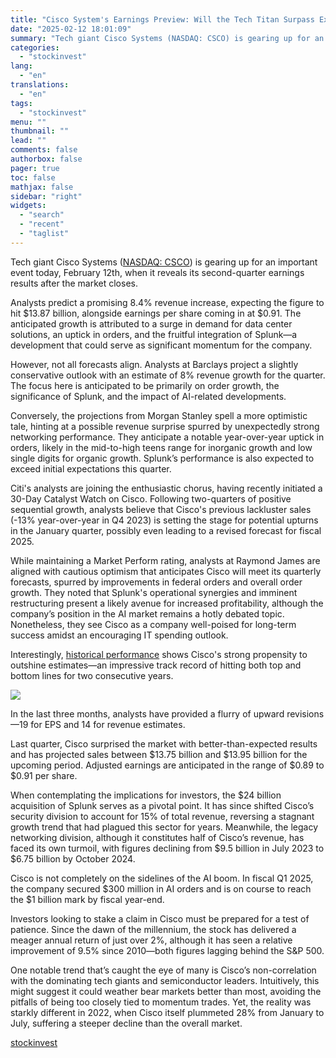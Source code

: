 ```yaml
---
title: "Cisco System's Earnings Preview: Will the Tech Titan Surpass Expectations Amidst AI and Splunk Integration?"
date: "2025-02-12 18:01:09"
summary: "Tech giant Cisco Systems (NASDAQ: CSCO) is gearing up for an important event today, February 12th, when it reveals its second-quarter earnings results after the market closes.Analysts predict a promising 8.4% revenue increase, expecting the figure to hit $13.87 billion, alongside earnings per share coming in at $0.91. The anticipated..."
categories:
  - "stockinvest"
lang:
  - "en"
translations:
  - "en"
tags:
  - "stockinvest"
menu: ""
thumbnail: ""
lead: ""
comments: false
authorbox: false
pager: true
toc: false
mathjax: false
sidebar: "right"
widgets:
  - "search"
  - "recent"
  - "taglist"
---
```


Tech giant Cisco Systems ([NASDAQ: CSCO](https://stockinvest.us/stock/CSCO)) is gearing up for an important event today, February 12th, when it reveals its second-quarter earnings results after the market closes.

Analysts predict a promising 8.4% revenue increase, expecting the figure to hit $13.87 billion, alongside earnings per share coming in at $0.91. The anticipated growth is attributed to a surge in demand for data center solutions, an uptick in orders, and the fruitful integration of Splunk—a development that could serve as significant momentum for the company.

However, not all forecasts align. Analysts at Barclays project a slightly conservative outlook with an estimate of 8% revenue growth for the quarter. The focus here is anticipated to be primarily on order growth, the significance of Splunk, and the impact of AI-related developments.

Conversely, the projections from Morgan Stanley spell a more optimistic tale, hinting at a possible revenue surprise spurred by unexpectedly strong networking performance. They anticipate a notable year-over-year uptick in orders, likely in the mid-to-high teens range for inorganic growth and low single digits for organic growth. Splunk’s performance is also expected to exceed initial expectations this quarter.

Citi's analysts are joining the enthusiastic chorus, having recently initiated a 30-Day Catalyst Watch on Cisco. Following two-quarters of positive sequential growth, analysts believe that Cisco's previous lackluster sales (-13% year-over-year in Q4 2023) is setting the stage for potential upturns in the January quarter, possibly even leading to a revised forecast for fiscal 2025.

While maintaining a Market Perform rating, analysts at Raymond James are aligned with cautious optimism that anticipates Cisco will meet its quarterly forecasts, spurred by improvements in federal orders and overall order growth. They noted that Splunk's operational synergies and imminent restructuring present a likely avenue for increased profitability, although the company’s position in the AI market remains a hotly debated topic. Nonetheless, they see Cisco as a company well-poised for long-term success amidst an encouraging IT spending outlook.

Interestingly, [historical performance](https://stockinvest.us/earnings-report/CSCO) shows Cisco's strong propensity to outshine estimates—an impressive track record of hitting both top and bottom lines for two consecutive years.

[![](https://cdn.stockinvest.us/blog-stockinvest/2025/02/Screenshot-2025-02-12-at-11.58.08-1782c6.png)](https://stockinvest.us/earnings-report/CSCO)

In the last three months, analysts have provided a flurry of upward revisions—19 for EPS and 14 for revenue estimates.

Last quarter, Cisco surprised the market with better-than-expected results and has projected sales between $13.75 billion and $13.95 billion for the upcoming period. Adjusted earnings are anticipated in the range of $0.89 to $0.91 per share.

When contemplating the implications for investors, the $24 billion acquisition of Splunk serves as a pivotal point. It has since shifted Cisco’s security division to account for 15% of total revenue, reversing a stagnant growth trend that had plagued this sector for years. Meanwhile, the legacy networking division, although it constitutes half of Cisco’s revenue, has faced its own turmoil, with figures declining from $9.5 billion in July 2023 to $6.75 billion by October 2024.

Cisco is not completely on the sidelines of the AI boom. In fiscal Q1 2025, the company secured $300 million in AI orders and is on course to reach the $1 billion mark by fiscal year-end.

Investors looking to stake a claim in Cisco must be prepared for a test of patience. Since the dawn of the millennium, the stock has delivered a meager annual return of just over 2%, although it has seen a relative improvement of 9.5% since 2010—both figures lagging behind the S&P 500.

One notable trend that’s caught the eye of many is Cisco’s non-correlation with the dominating tech giants and semiconductor leaders. Intuitively, this might suggest it could weather bear markets better than most, avoiding the pitfalls of being too closely tied to momentum trades. Yet, the reality was starkly different in 2022, when Cisco itself plummeted 28% from January to July, suffering a steeper decline than the overall market.

[stockinvest](https://stockinvest.us/digest/cisco-systems-faces-earnings-preview-will-the-tech-titan-surpass-expectations-amidst-ai-and-splunk-integration)
